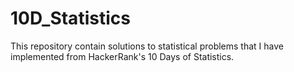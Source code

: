 # 10D_Statistics
This repository contain solutions to statistical problems that I have implemented from HackerRank's 10 Days of Statistics.
